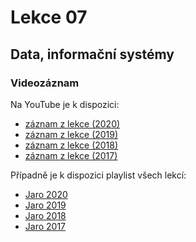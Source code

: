 Lekce 07
========

Data, informační systémy
------------------------



### Videozáznam

Na YouTube je k dispozici:
* [záznam z lekce (2020)](https://www.youtube.com/watch?v=j0O39WVaPRU)
* [záznam z lekce (2019)](https://www.youtube.com/watch?v=fL-d5Cf5K14)
* [záznam z lekce (2018)](https://www.youtube.com/watch?v=IIuPw9AoWZE)
* [záznam z lekce (2017)](https://www.youtube.com/watch?v=T3V0m_tBAZM)

Případně je k dispozici playlist všech lekcí:
* [Jaro 2020](https://www.youtube.com/playlist?list=PLTCx5oiCrIJ5H1uPvwQYUkhQuznifLe-L)
* [Jaro 2019](https://www.youtube.com/playlist?list=PLTCx5oiCrIJ7I5m_zJtjZoLS-pxSi859Z)
* [Jaro 2018](https://www.youtube.com/playlist?list=PLTCx5oiCrIJ6mcuJ1VaY8s0mzFsaMUzp-)
* [Jaro 2017](https://www.youtube.com/playlist?list=PLUVJxzuCt9ATwP3dFn5xCHvObtu2EveNZ)
